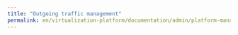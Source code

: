 ```yaml
---
title: "Outgoing traffic management"
permalink: en/virtualization-platform/documentation/admin/platform-management/traffic-control/egress.html
---
```

